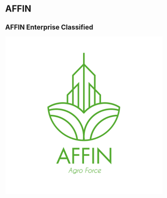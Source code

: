 # AFFIN
## AFFIN Enterprise Classified

![Logo Affin](agroApp/Assets.xcassets/TuLogo.imageset/AFFIN.png)